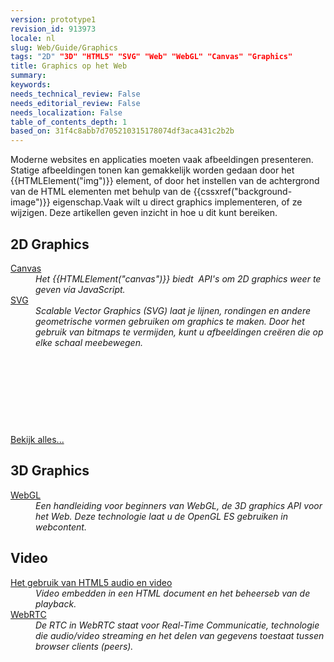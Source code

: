 ```yaml
---
version: prototype1
revision_id: 913973
locale: nl
slug: Web/Guide/Graphics
tags: "2D" "3D" "HTML5" "SVG" "Web" "WebGL" "Canvas" "Graphics"
title: Graphics op het Web
summary: 
keywords: 
needs_technical_review: False
needs_editorial_review: False
needs_localization: False
table_of_contents_depth: 1
based_on: 31f4c8abb7d705210315178074df3aca431c2b2b
---
```

<p><span class="seoSummary">Moderne websites en applicaties moeten vaak afbeeldingen presenteren.</span> Statige afbeeldingen tonen kan gemakkelijk worden gedaan door het {{HTMLElement("img")}} element, of door het instellen van de achtergrond van de HTML elementen met behulp van de {{cssxref("background-image")}} eigenschap.Vaak wilt u direct graphics implementeren, of ze wijzigen. Deze artikellen geven inzicht in hoe u dit kunt bereiken.</p>

<div class="row topicpage-table">
<div class="section">
<h2 class="Documentation" id="Docs_for_add-on_developers" name="Docs_for_add-on_developers">2D Graphics</h2>

<dl>
 <dt><a href="/en-US/docs/HTML/Canvas">Canvas</a></dt>
 <dd><em>Het {{HTMLElement("canvas")}} biedt&nbsp; </em><em>API's om 2D graphics weer te geven via JavaScript.</em></dd>
 <dt><a href="/en-US/docs/Web/SVG">SVG</a></dt>
 <dd><em>Scalable Vector Graphics (SVG) laat je lijnen, rondingen en andere geometrische vormen gebruiken om graphics te maken. Door het gebruik van bitmaps te vermijden, kunt u afbeeldingen creëren die op elke schaal meebewegen.</em></dd>
</dl>

<p>&nbsp;</p>

<p>&nbsp;</p>

<p>&nbsp;</p>

<p>&nbsp;</p>

<p><span class="alllinks"><a href="/en-US/docs/tag/Graphics">Bekijk alles...</a></span></p>
</div>

<div class="section">
<h2 class="Documentation" id="Docs_for_add-on_developers" name="Docs_for_add-on_developers">3D Graphics</h2>

<dl>
 <dt><a href="/en-US/docs/Web/WebGL">WebGL</a></dt>
 <dd><em>Een handleiding voor beginners van WebGL, de 3D graphics API voor het Web. Deze technologie laat u de OpenGL ES gebruiken in webcontent.</em></dd>
</dl>

<h2 id="Video">Video</h2>

<dl>
 <dt><a href="/en-US/docs/Web/Guide/HTML/Using_HTML5_audio_and_video">Het gebruik van HTML5 audio en video</a></dt>
 <dd><em>Video embedden in een HTML document en het beheerseb van de playback.</em></dd>
 <dt><a href="/en-US/docs/WebRTC">WebRTC</a></dt>
 <dd><em>De RTC in WebRTC staat voor Real-Time Communicatie, technologie die audio/video streaming en het delen van gegevens toestaat tussen browser clients (peers).</em></dd>
</dl>
</div>
</div>

